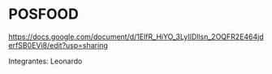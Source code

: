 # POSFOOD
https://docs.google.com/document/d/1ElfR_HiYO_3LyIIDllsn_2OQFR2E464jderfSB0EVi8/edit?usp=sharing

Integrantes:
Leonardo
